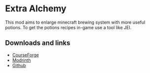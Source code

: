 # Extra Alchemy
This mod aims to enlarge minecraft brewing system with more useful potions. To get the potions recipes in-game use a tool like JEI.

## Downloads and links
- [CourseForge](https://www.curseforge.com/minecraft/mc-mods/extra-alchemy)
- [Modrinth](https://modrinth.com/mod/extraalchemy)
- [Github](https://github.com/zabi94/ExtraAlchemy)